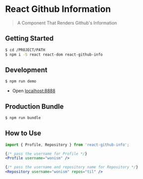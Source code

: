 # React Github Information
> A Component That Renders Github's Information

## Getting Started
```sh
$ cd /PROJECT/PATH
$ npm i -S react react-dom react-github-info
```

## Development
```sh
$ npm run demo
```
- Open [localhost:8888](http://localhost:8888)

## Production Bundle
```sh
$ npm run bundle
```

## How to Use
```jsx
import { Profile, Repository } from 'react-github-info';

{/* pass the username for Profile */}
<Profile username="wonism" />

{/* pass the username and repository name for Repository */}
<Repository username="wonism" repos="til" />
```
